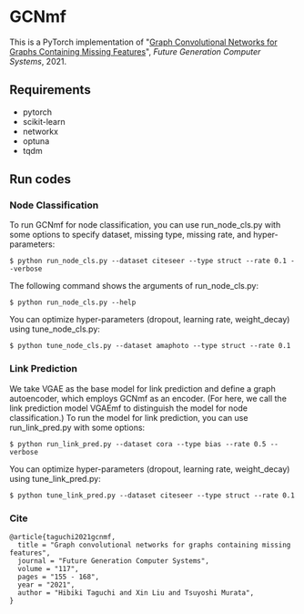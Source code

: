 # GCNmf
This is a PyTorch implementation of "[Graph Convolutional Networks for Graphs Containing Missing Features](https://doi.org/10.1016/j.future.2020.11.016)", *Future Generation Computer Systems*, 2021.

## Requirements
- pytorch
- scikit-learn
- networkx
- optuna
- tqdm

## Run codes
### Node Classification
To run GCNmf for node classification, you can use run_node_cls.py with some options to specify dataset, missing type, missing rate, and hyper-parameters:
```
$ python run_node_cls.py --dataset citeseer --type struct --rate 0.1 --verbose
```
The following command shows the arguments of run_node_cls.py:
```
$ python run_node_cls.py --help
```
You can optimize hyper-parameters (dropout, learning rate, weight_decay) using tune_node_cls.py:
```
$ python tune_node_cls.py --dataset amaphoto --type struct --rate 0.1
```

### Link Prediction
We take VGAE as the base model for link prediction and define a graph autoencoder, which employs GCNmf as an encoder.
(For here, we call the link prediction model VGAEmf to distinguish the model for node classification.)
To run the model for link prediction, you can use run_link_pred.py with some options:
```
$ python run_link_pred.py --dataset cora --type bias --rate 0.5 --verbose
```
You can optimize hyper-parameters (dropout, learning rate, weight_decay) using tune_link_pred.py:
```
$ python tune_link_pred.py --dataset citeseer --type struct --rate 0.1
```

### Cite
```
@article{taguchi2021gcnmf,
  title = "Graph convolutional networks for graphs containing missing features",
  journal = "Future Generation Computer Systems",
  volume = "117",
  pages = "155 - 168",
  year = "2021",
  author = "Hibiki Taguchi and Xin Liu and Tsuyoshi Murata",
}
```
